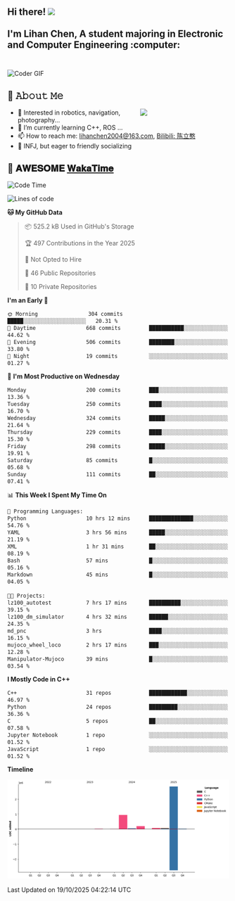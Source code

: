 <h2 align="left">
 <abc>
  <br>Hi there! <img src="https://user-images.githubusercontent.com/42378118/110234147-e3259600-7f4e-11eb-95be-0c4047144dea.gif" width="30"><br>
  <br> I'm Lihan Chen, A student majoring in Electronic and Computer Engineering :computer:<br>
  <br>
 </abc>
</h2>

<img align="center" src="https://media.giphy.com/media/SWoSkN6DxTszqIKEqv/giphy.gif" alt="Coder GIF" width="500">

## :book: 𝙰𝚋𝚘𝚞𝚝 𝙼𝚎

<img align="right" width="40%" src="https://github-readme-stats.vercel.app/api?username=LihanChen2004&show_icons=true&icon_color=CE1D2D&text_color=718096&bg_color=ffffff&hide_title=true" />

- 🌟 Interested in robotics, navigation, photography...
- 🌱 I’m currently learning C++, ROS ... 
- 📫 How to reach me: lihanchen2004@163.com, [Bilibili: 陈立憨](https://space.bilibili.com/170786212)
- 👯 INFJ, but eager to friendly socializing

## 📜 𝐀𝐖𝐄𝐒𝐎𝐌𝐄 [𝐖𝐚𝐤𝐚𝐓𝐢𝐦𝐞](https://github.com/anmol098/waka-readme-stats)

<!--START_SECTION:waka-->
![Code Time](http://img.shields.io/badge/Code%20Time-1%2C533%20hrs%2020%20mins-blue)

![Lines of code](https://img.shields.io/badge/From%20Hello%20World%20I%27ve%20Written-4.2%20million%20lines%20of%20code-blue)

**🐱 My GitHub Data** 

> 📦 525.2 kB Used in GitHub's Storage 
 > 
> 🏆 497 Contributions in the Year 2025
 > 
> 🚫 Not Opted to Hire
 > 
> 📜 46 Public Repositories 
 > 
> 🔑 10 Private Repositories 
 > 
**I'm an Early 🐤** 

```text
🌞 Morning                304 commits         █████░░░░░░░░░░░░░░░░░░░░   20.31 % 
🌆 Daytime                668 commits         ███████████░░░░░░░░░░░░░░   44.62 % 
🌃 Evening                506 commits         ████████░░░░░░░░░░░░░░░░░   33.80 % 
🌙 Night                  19 commits          ░░░░░░░░░░░░░░░░░░░░░░░░░   01.27 % 
```
📅 **I'm Most Productive on Wednesday** 

```text
Monday                   200 commits         ███░░░░░░░░░░░░░░░░░░░░░░   13.36 % 
Tuesday                  250 commits         ████░░░░░░░░░░░░░░░░░░░░░   16.70 % 
Wednesday                324 commits         █████░░░░░░░░░░░░░░░░░░░░   21.64 % 
Thursday                 229 commits         ████░░░░░░░░░░░░░░░░░░░░░   15.30 % 
Friday                   298 commits         █████░░░░░░░░░░░░░░░░░░░░   19.91 % 
Saturday                 85 commits          █░░░░░░░░░░░░░░░░░░░░░░░░   05.68 % 
Sunday                   111 commits         ██░░░░░░░░░░░░░░░░░░░░░░░   07.41 % 
```


📊 **This Week I Spent My Time On** 

```text
💬 Programming Languages: 
Python                   10 hrs 12 mins      ██████████████░░░░░░░░░░░   54.76 % 
YAML                     3 hrs 56 mins       █████░░░░░░░░░░░░░░░░░░░░   21.19 % 
XML                      1 hr 31 mins        ██░░░░░░░░░░░░░░░░░░░░░░░   08.19 % 
Bash                     57 mins             █░░░░░░░░░░░░░░░░░░░░░░░░   05.16 % 
Markdown                 45 mins             █░░░░░░░░░░░░░░░░░░░░░░░░   04.05 % 

🐱‍💻 Projects: 
lz100_autotest           7 hrs 17 mins       ██████████░░░░░░░░░░░░░░░   39.15 % 
lz100_dm_simulator       4 hrs 32 mins       ██████░░░░░░░░░░░░░░░░░░░   24.35 % 
md_pnc                   3 hrs               ████░░░░░░░░░░░░░░░░░░░░░   16.15 % 
mujoco_wheel_loco        2 hrs 17 mins       ███░░░░░░░░░░░░░░░░░░░░░░   12.28 % 
Manipulator-Mujoco       39 mins             █░░░░░░░░░░░░░░░░░░░░░░░░   03.54 % 
```

**I Mostly Code in C++** 

```text
C++                      31 repos            ████████████░░░░░░░░░░░░░   46.97 % 
Python                   24 repos            █████████░░░░░░░░░░░░░░░░   36.36 % 
C                        5 repos             ██░░░░░░░░░░░░░░░░░░░░░░░   07.58 % 
Jupyter Notebook         1 repo              ░░░░░░░░░░░░░░░░░░░░░░░░░   01.52 % 
JavaScript               1 repo              ░░░░░░░░░░░░░░░░░░░░░░░░░   01.52 % 
```



**Timeline**

![Lines of Code chart](https://raw.githubusercontent.com/LihanChen2004/LihanChen2004/main/assets/bar_graph.png)


 Last Updated on 19/10/2025 04:22:14 UTC
<!--END_SECTION:waka-->

<!--
**LihanChen2004/LihanChen2004** is a ✨ _special_ ✨ repository because its `README.md` (this file) appears on your GitHub profile.

Here are some ideas to get you started:

- 🔭 I’m currently working on ...
- 🌱 I’m currently learning ...
- 👯 I’m looking to collaborate on ...
- 🤔 I’m looking for help with ...
- 💬 Ask me about ...
- 📫 How to reach me: ...
- 😄 Pronouns: ...
- ⚡ Fun fact: ...
-->
